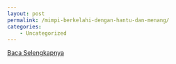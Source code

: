 ```yaml
---
layout: post
permalink: /mimpi-berkelahi-dengan-hantu-dan-menang/
categories:
    - Uncategorized
---
```


[Baca Selengkapnya](/05)